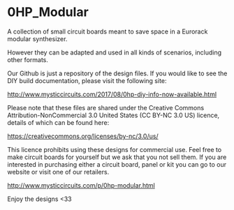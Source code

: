# 0HP_Modular
A collection of small circuit boards meant to save space in a Eurorack modular synthesizer.

However they can be adapted and used in all kinds of scenarios, including other formats.

Our Github is just a repository of the design files.  If you would like to see the DIY build documentation, please visit the following site:

http://www.mysticcircuits.com/2017/08/0hp-diy-info-now-available.html

Please note that these files are shared under the Creative Commons Attribution-NonCommercial 3.0 United States (CC BY-NC 3.0 US) licence, details of which can be found here:

https://creativecommons.org/licenses/by-nc/3.0/us/

This licence prohibits using these designs for commercial use.  Feel free to make circuit boards for yourself but we ask that you not sell them.  If you are interested in purchasing either a circuit board, panel or kit you can go to our website or visit one of our retailers.

http://www.mysticcircuits.com/p/0hp-modular.html

Enjoy the designs <33
